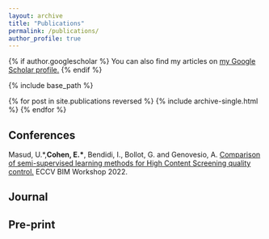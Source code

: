 ```yaml
---
layout: archive
title: "Publications"
permalink: /publications/
author_profile: true
---
```


{% if author.googlescholar %}
  You can also find my articles on <u><a href="{{author.googlescholar}}">my Google Scholar profile</a>.</u>
{% endif %}

{% include base_path %}

{% for post in site.publications reversed %}
  {% include archive-single.html %}
{% endfor %}


## Conferences ##
Masud, U.\*,**Cohen, E.\***, Bendidi, I., Bollot, G. and Genovesio, A. [Comparison of semi-supervised learning methods for High Content Screening quality control.](https://arxiv.org/abs/2208.04592) ECCV BIM Workshop 2022. 

## Journal ##


## Pre-print ##

